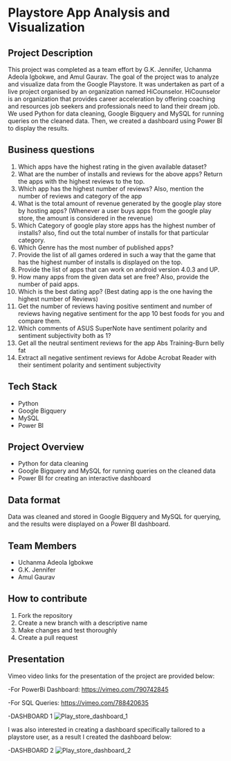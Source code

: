 # Playstore App Analysis and Visualization

## Project Description
This project was completed as a team effort by G.K. Jennifer, Uchanma Adeola Igbokwe, and Amul Gaurav. The goal of the project was to analyze and visualize data from the Google Playstore. It was undertaken as part of a live project organised by an organization named HiCounselor. HiCounselor is an organization that provides career acceleration by offering coaching and resources job seekers and professionals need to land their dream job. 
We used Python for data cleaning, Google Bigquery and MySQL for running queries on the cleaned data. Then, we created a dashboard using Power BI to display the results.

## Business questions
1. Which apps have the highest rating in the given available dataset?
2. What are the number of installs and reviews for the above apps? Return the apps with the highest reviews to the top.
3. Which app has the highest number of reviews? Also, mention the number of reviews and category of the app
4. What is the total amount of revenue generated by the google play store by hosting apps? (Whenever a user buys apps  from the google play store, the amount is considered in the revenue)
5. Which Category of google play store apps has the highest number of installs? also, find out the total number of installs for that particular category.
6. Which Genre has the most number of published apps?
7. Provide the list of all games ordered in such a way that the game that has the highest number of installs is displayed on the top.
8. Provide the list of apps that can work on android version 4.0.3 and UP.
9. How many apps from the given data set are free? Also, provide the number of paid apps.
10. Which is the best dating app? (Best dating app is the one having the highest number of Reviews)
11. Get the number of reviews having positive sentiment and number of reviews having negative sentiment for the app 10 best foods for you and compare them.
12. Which comments of ASUS SuperNote have sentiment polarity and sentiment subjectivity both as 1?
13. Get all the neutral sentiment reviews for the app Abs Training-Burn belly fat
14. Extract all negative sentiment reviews for Adobe Acrobat Reader with their sentiment polarity and sentiment subjectivity
 
## Tech Stack
- Python
- Google Bigquery
- MySQL
- Power BI

## Project Overview
- Python for data cleaning
- Google Bigquery and MySQL for running queries on the cleaned data
- Power BI for creating an interactive dashboard

## Data format
Data was cleaned and stored in Google Bigquery and MySQL for querying, and the results were displayed on a Power BI dashboard.

## Team Members
- Uchanma Adeola Igbokwe
- G.K. Jennifer
- Amul Gaurav

## How to contribute
1. Fork the repository
2. Create a new branch with a descriptive name
3. Make changes and test thoroughly
4. Create a pull request

## Presentation
Vimeo video links for the presentation of the project are provided below:

-For PowerBi Dashboard: https://vimeo.com/790742845

-For SQL Queries: https://vimeo.com/788420635

-DASHBOARD 1
![Play_store_dashboard_1](https://user-images.githubusercontent.com/107181687/221955013-956829b0-76c2-46de-abcf-12f6616f8f67.gif)


I was also interested in creating a dashboard specifically tailored to a playstore user, as a result I created the dashboard below:

-DASHBOARD 2
![Play_store_dashboard_2](https://user-images.githubusercontent.com/107181687/221963458-cf397936-916c-498c-8a6f-a31d4afc4562.gif)



